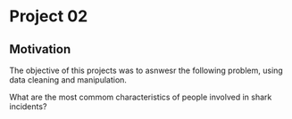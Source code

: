 # Project 02

## Motivation
The objective of this projects was to asnwesr the following problem, using data cleaning and manipulation.

What are the most commom characteristics of people involved in shark incidents?

